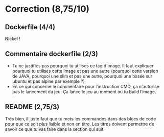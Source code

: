 # Correction (8,75/10)

## Dockerfile (4/4)
Nickel !

## Commentaire dockerfile (2/3)
- Tu ne justifies pas pourquoi tu utilises ce tag d'image. Il faut expliquer pourquoi tu utilises cette image et pas une autre (pourquoi cette version de JAVA, pourquoi une slim et pas une autre, pourquoi une basée sur ubuntu et pas alpine par exemple ?)
- En ce qui concerne le commentaire pour l'instruction CMD, ça n'autorise pas le lancement du jeu. Ça lance le jeu au moment où tu build l'image.

## README (2,75/3)
Très bien, il juste faut que tu mets les commandes dans des blocs de code pour que ce soit plus lisible et non en titre. Les titres doivent permettre de savoir ce que tu vas faire dans la section qui suit.
